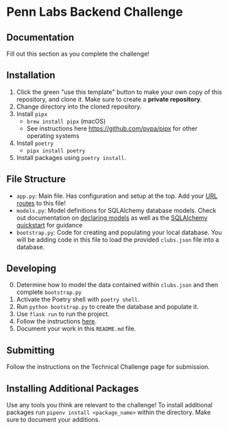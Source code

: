 # Penn Labs Backend Challenge

## Documentation

Fill out this section as you complete the challenge!

## Installation

1. Click the green "use this template" button to make your own copy of this repository, and clone it. Make sure to create a **private repository**.
2. Change directory into the cloned repository.
3. Install `pipx`
   - `brew install pipx` (macOS)
   - See instructions here https://github.com/pypa/pipx for other operating systems
4. Install `poetry`
   - `pipx install poetry`
5. Install packages using `poetry install`.

## File Structure

- `app.py`: Main file. Has configuration and setup at the top. Add your [URL routes](https://flask.palletsprojects.com/en/1.1.x/quickstart/#routing) to this file!
- `models.py`: Model definitions for SQLAlchemy database models. Check out documentation on [declaring models](https://flask-sqlalchemy.palletsprojects.com/en/2.x/models/) as well as the [SQLAlchemy quickstart](https://flask-sqlalchemy.palletsprojects.com/en/2.x/quickstart/#quickstart) for guidance
- `bootstrap.py`: Code for creating and populating your local database. You will be adding code in this file to load the provided `clubs.json` file into a database.

## Developing

0. Determine how to model the data contained within `clubs.json` and then complete `bootstrap.py`
1. Activate the Poetry shell with `poetry shell`.
2. Run `python bootstrap.py` to create the database and populate it.
3. Use `flask run` to run the project.
4. Follow the instructions [here](https://www.notion.so/pennlabs/Backend-Challenge-862656cb8b7048db95aaa4e2935b77e5).
5. Document your work in this `README.md` file.

## Submitting

Follow the instructions on the Technical Challenge page for submission.

## Installing Additional Packages

Use any tools you think are relevant to the challenge! To install additional packages
run `pipenv install <package_name>` within the directory. Make sure to document your additions.
